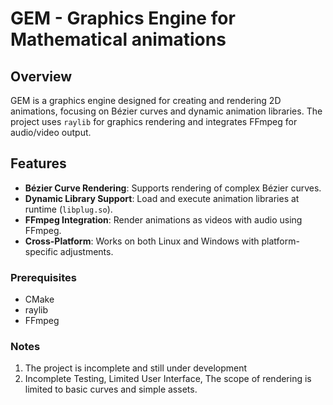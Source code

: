 # GEM - Graphics Engine for Mathematical animations

## Overview

GEM is a graphics engine designed for creating and rendering 2D animations, focusing on Bézier curves and dynamic animation libraries. The project uses `raylib` for graphics rendering and integrates FFmpeg for audio/video output.

## Features

- **Bézier Curve Rendering**: Supports rendering of complex Bézier curves.
- **Dynamic Library Support**: Load and execute animation libraries at runtime (`libplug.so`).
- **FFmpeg Integration**: Render animations as videos with audio using FFmpeg.
- **Cross-Platform**: Works on both Linux and Windows with platform-specific adjustments.

### Prerequisites

- CMake
- raylib
- FFmpeg

### Notes

1. The project is incomplete and still under development
2. Incomplete Testing, Limited User Interface, The scope of rendering is limited to basic curves and simple assets.
